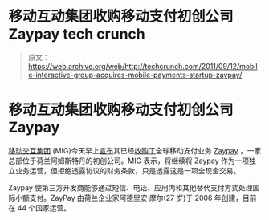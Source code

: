 # 移动互动集团收购移动支付初创公司 Zaypay tech crunch

> 原文：<https://web.archive.org/web/http://techcrunch.com/2011/09/12/mobile-interactive-group-acquires-mobile-payments-startup-zaypay/>

# 移动互动集团收购移动支付初创公司 Zaypay

[移动交互集团](https://web.archive.org/web/20230204221928/http://www.crunchbase.com/company/mobile-interactive-group) (MIG)今天早上[宣布](https://web.archive.org/web/20230204221928/http://www.migcan.com/2011/09/mobile-interactive-group-acquires-global-micropayments-business-zaypay/)其已经[收购了](https://web.archive.org/web/20230204221928/http://www.crunchbase.com/company/zaypay)全球移动支付业务 [Zaypay](https://web.archive.org/web/20230204221928/http://www.zaypay.com/overview) ，一家总部位于荷兰阿姆斯特丹的初创公司。MIG 表示，将继续将 Zaypay 作为一项独立业务运营，但拒绝透露协议的财务条款，只是透露这是一项全现金交易。

Zaypay 使第三方开发商能够通过短信、电话、应用内和其他替代支付方式处理国际小额支付。ZayPay 由荷兰企业家阿德里安·摩尔(27 岁)于 2006 年创建，目前在 44 个国家运营。